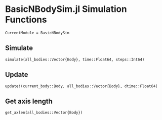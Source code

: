 # BasicNBodySim.jl Simulation Functions

```@meta
CurrentModule = BasicNBodySim
```

## Simulate

```@docs
simulate(all_bodies::Vector{Body}, time::Float64, steps::Int64)
```

## Update
```@docs
update!(current_body::Body, all_bodies::Vector{Body}, dtime::Float64)
```

## Get axis length
```@docs
get_axlen(all_bodies::Vector{Body})
```
